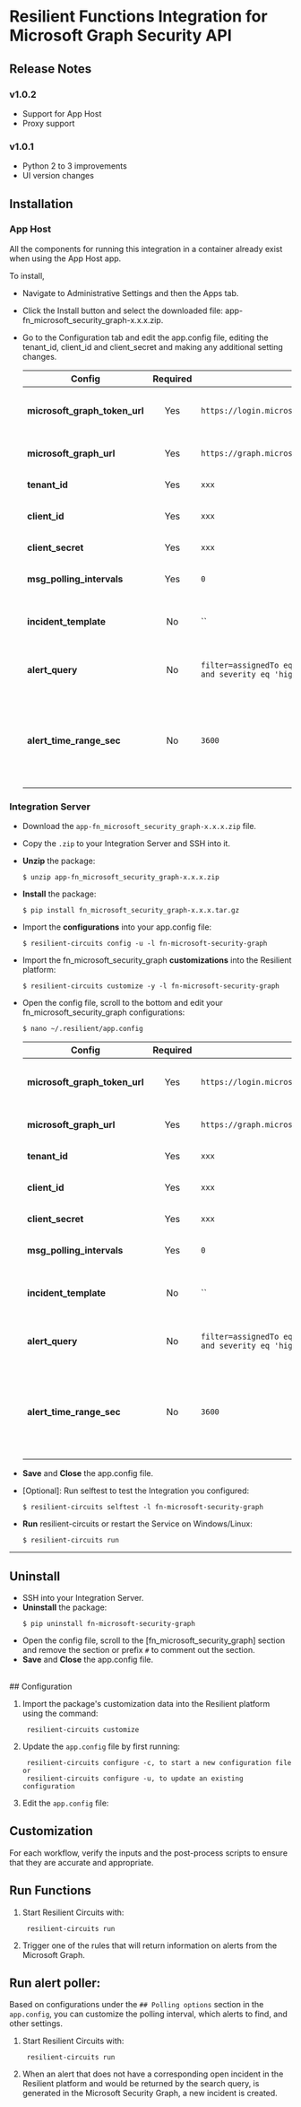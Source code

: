 # Resilient Functions Integration for Microsoft Graph Security API

## Release Notes
<!--
  Specify all changes in this release. Do not remove the release 
  notes of a previous release
-->
### v1.0.2

* Support for App Host
* Proxy support

### v1.0.1
* Python 2 to 3 improvements
* UI version changes

## Installation

### App Host
All the components for running this integration in a container already exist when using the App Host app.

To install,

* Navigate to Administrative Settings and then the Apps tab.
* Click the Install button and select the downloaded file: app-fn_microsoft_security_graph-x.x.x.zip.
* Go to the Configuration tab and edit the app.config file, editing the tenant_id, client_id and client_secret and making any additional setting changes.

  | Config | Required | Example | Description |
  | ------ | :------: | ------- | ----------- |
  | **microsoft_graph_token_url** | Yes | `https://login.microsoftonline.com/{tenant}/oauth2/v2.0/token` | *Microsoft Graph URL endpoint for acquring access token* |
  | **microsoft_graph_url** | Yes | `https://graph.microsoft.com/v1.0` | *Microsoft Graph base URL * |
  | **tenant_id** | Yes | `xxx` | *Microsoft Azure Tenant ID* |
  | **client_id** | Yes | `xxx` | *Microsoft Azure Client ID (Application ID)* |
  | **client_secret** | Yes | `xxx` | *Microsoft Azure Client Secret* |
  | **msg_polling_intervals** | Yes | `0` | *Polling interval in seconds. Zero to turn off poller* |
  | **incident_template** | No | `` | *Path to custom jinja template. If not set, use default template* |
  | **alert_query** | No | `filter=assignedTo eq 'analyst@m365x594651.onmicrosoft.com' and severity eq 'high'` | *String query to apply to the alert polling component* |
  | **alert_time_range_sec** | No | `3600` | *Times in seconds to set the start dateTime values for the createdDateTime field when filtering alerts* |

### Integration Server

* Download the `app-fn_microsoft_security_graph-x.x.x.zip` file.
* Copy the `.zip` to your Integration Server and SSH into it.
* **Unzip** the package:
  ```
  $ unzip app-fn_microsoft_security_graph-x.x.x.zip
  ```
* **Install** the package:
  ```
  $ pip install fn_microsoft_security_graph-x.x.x.tar.gz
  ```
* Import the **configurations** into your app.config file:
  ```
  $ resilient-circuits config -u -l fn-microsoft-security-graph
  ```
* Import the fn_microsoft_security_graph **customizations** into the Resilient platform:
  ```
  $ resilient-circuits customize -y -l fn-microsoft-security-graph
  ```
* Open the config file, scroll to the bottom and edit your fn_microsoft_security_graph configurations:
  ```
  $ nano ~/.resilient/app.config
  ```
    | Config | Required | Example | Description |
  | ------ | :------: | ------- | ----------- |
  | **microsoft_graph_token_url** | Yes | `https://login.microsoftonline.com/{tenant}/oauth2/v2.0/token` | *Microsoft Graph URL endpoint for acquring access token* |
  | **microsoft_graph_url** | Yes | `https://graph.microsoft.com/v1.0` | *Microsoft Graph base URL * |
  | **tenant_id** | Yes | `xxx` | *Microsoft Azure Tenant ID* |
  | **client_id** | Yes | `xxx` | *Microsoft Azure Client ID (Application ID)* |
  | **client_secret** | Yes | `xxx` | *Microsoft Azure Client Secret* |
  | **msg_polling_intervals** | Yes | `0` | *Polling interval in seconds. Zero to turn off poller* |
  | **incident_template** | No | `` | *Path to custom jinja template. If not set, use default template* |
  | **alert_query** | No | `filter=assignedTo eq 'analyst@m365x594651.onmicrosoft.com' and severity eq 'high'` | *String query to apply to the alert polling component* |
  | **alert_time_range_sec** | No | `3600` | *Times in seconds to set the start dateTime values for the createdDateTime field when filtering alerts* |

* **Save** and **Close** the app.config file.
* [Optional]: Run selftest to test the Integration you configured:
  ```
  $ resilient-circuits selftest -l fn-microsoft-security-graph
  ```
* **Run** resilient-circuits or restart the Service on Windows/Linux:
  ```
  $ resilient-circuits run
  ```
---

## Uninstall
* SSH into your Integration Server.
* **Uninstall** the package:
  ```
  $ pip uninstall fn-microsoft-security-graph
  ```
* Open the config file, scroll to the [fn_microsoft_security_graph] section and remove the section or prefix `#` to comment out the section.
* **Save** and **Close** the app.config file.

<br/>
## Configuration

1. Import the package's customization data into the Resilient platform using the command:

		resilient-circuits customize

2. Update the `app.config` file by first running:

		resilient-circuits configure -c, to start a new configuration file or
		resilient-circuits configure -u, to update an existing configuration

3.	Edit the `app.config` file:


## Customization
For each workflow, verify the inputs and the post-process scripts to ensure that they are accurate and appropriate.

## Run Functions
1. Start Resilient Circuits with:

		resilient-circuits run

2. Trigger one of the rules that will return information on alerts from the Microsoft Graph.

## Run alert poller:
Based on configurations under the `## Polling options` section in the `app.config`, you can customize the polling interval, which alerts to find, and other settings.

1. Start Resilient Circuits with:

		resilient-circuits run

2. When an alert that does not have a corresponding open incident in the Resilient platform and would be returned by the search query, is generated in the Microsoft Security Graph, a new incident is created.